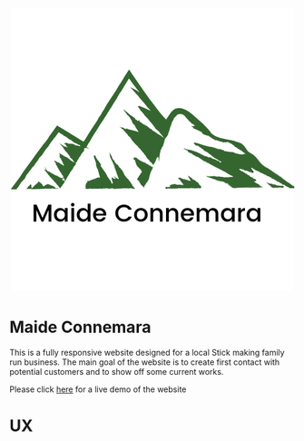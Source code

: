 <h1 align="center">
  <a href="https://squelsh84.github.io/milestone_project_1/" target="_blank"><img src="/assets/images/Maide logo.png" alt="Maide Connemara Logo"/></a>
</h1>


# Maide Connemara

This is a fully responsive website designed for a local Stick making family run business. The main goal of the website is to create first contact with potential customers and to show off some current works.

Please click [here](https://squelsh84.github.io/milestone_project_1/) for a live demo of the website 

# UX